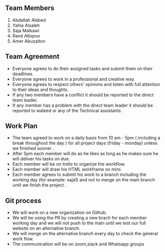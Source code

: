 ## Team Members
1. Abdallah Alabed
2. Yahia Alsaleh
3. Saja Malkawi
4. Rand Albqour
5. Amer Abuzaiton

## Team Agreement
- Everyone agrees to do their assigned tasks and submit them on their deadlines.
- Everyone agrees to work in a professional and creative way.
- Everyone agrees to respect others' opinions and listen with full attention to their ideas and thoughts.
- If any two members have a conflict it should be reported to the direct team leader.
- If any member has a problem with the direct team leader it should be reported to waleed or any of the Technical assistants.

## Work Plan
- The team agreed to work on a daily basis from 10 am - 5pm ( including a break throughout the day ) for all project days (friday - monday) unless we finished sooner .
- After 5pm each member will do as he likes as long as he makes sure he will deliver his tasks on due.
- Each member will be on trello to organize the workflow.
- Each member will draw his HTML workframe on miro.
- Each member agrees to submit his work to a branch including the working day (for example: saja1) and not to merge on the main branch until we finish the project .

## Git process
- We will work on a new organization on Github.
- We will be using the PR by creating a new brach for each member working day and we will not push to the main until we test our full website on an alternative branch.
- We will merge on the alternative branch every day to check the general work flow.
- The communication will be on zoom,slack and Whatsapp groups


